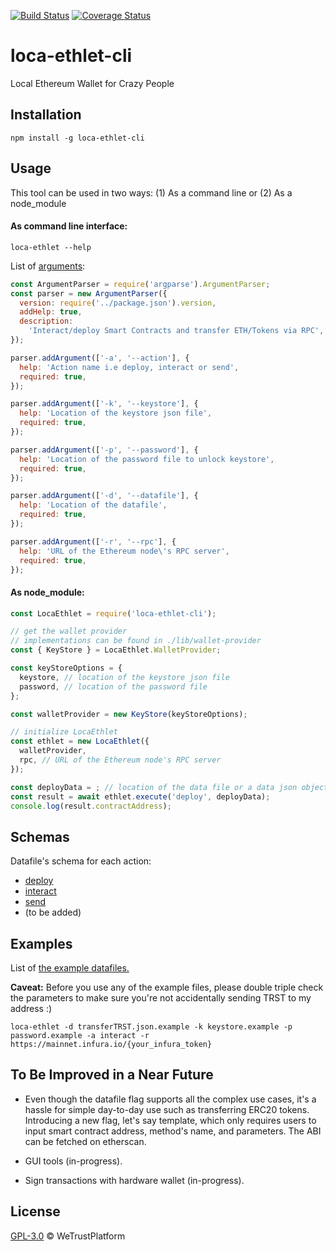 [![Build Status](https://travis-ci.org/WeTrustPlatform/loca-ethlet-cli.svg?branch=master)](https://travis-ci.org/WeTrustPlatform/loca-ethlet-cli)
[![Coverage Status](https://coveralls.io/repos/github/WeTrustPlatform/loca-ethlet-cli/badge.svg?branch=master)](https://coveralls.io/github/WeTrustPlatform/loca-ethlet-cli?branch=master)

# loca-ethlet-cli

Local Ethereum Wallet for Crazy People


## Installation

```
npm install -g loca-ethlet-cli
```


## Usage

This tool can be used in two ways: (1) As a command line or (2) As a node_module

#### As command line interface:

```
loca-ethlet --help
```

List of [arguments](https://github.com/WeTrustPlatform/loca-ethlet-cli/blob/master/bin/index.js):
```javascript
const ArgumentParser = require('argparse').ArgumentParser;
const parser = new ArgumentParser({
  version: require('../package.json').version,
  addHelp: true,
  description:
    'Interact/deploy Smart Contracts and transfer ETH/Tokens via RPC',
});

parser.addArgument(['-a', '--action'], {
  help: 'Action name i.e deploy, interact or send',
  required: true,
});

parser.addArgument(['-k', '--keystore'], {
  help: 'Location of the keystore json file',
  required: true,
});

parser.addArgument(['-p', '--password'], {
  help: 'Location of the password file to unlock keystore',
  required: true,
});

parser.addArgument(['-d', '--datafile'], {
  help: 'Location of the datafile',
  required: true,
});

parser.addArgument(['-r', '--rpc'], {
  help: 'URL of the Ethereum node\'s RPC server',
  required: true,
});
```


#### As node_module:

```javascript
const LocaEthlet = require('loca-ethlet-cli');

// get the wallet provider
// implementations can be found in ./lib/wallet-provider
const { KeyStore } = LocaEthlet.WalletProvider;

const keyStoreOptions = {
  keystore, // location of the keystore json file
  password, // location of the password file
};

const walletProvider = new KeyStore(keyStoreOptions);

// initialize LocaEthlet
const ethlet = new LocaEthlet({
  walletProvider,
  rpc, // URL of the Ethereum node's RPC server
});

const deployData = ; // location of the data file or a data json object
const result = await ethlet.execute('deploy', deployData);
console.log(result.contractAddress);
```


## Schemas
Datafile's schema for each action:
- [deploy](https://github.com/WeTrustPlatform/loca-ethlet-cli/blob/master/schemas/deploy.json)
- [interact](https://github.com/WeTrustPlatform/loca-ethlet-cli/blob/master/schemas/interact.json)
- [send](https://github.com/WeTrustPlatform/loca-ethlet-cli/blob/master/schemas/send.json)
- (to be added)


## Examples
List of [the example datafiles.](https://github.com/WeTrustPlatform/loca-ethlet-cli/tree/master/data)

**Caveat:** Before you use any of the example files, please double triple check the parameters to make sure you're not accidentally sending TRST to my address :)

```
loca-ethlet -d transferTRST.json.example -k keystore.example -p password.example -a interact -r https://mainnet.infura.io/{your_infura_token}
```

## To Be Improved in a Near Future
- Even though the datafile flag supports all the complex use cases, it's a hassle for simple day-to-day use such as transferring ERC20 tokens. Introducing a new flag, let's say template, which only requires users to input smart contract address, method's name, and parameters.  The ABI can be fetched on etherscan.

- GUI tools (in-progress).

- Sign transactions with hardware wallet (in-progress).


## License
[GPL-3.0](https://github.com/WeTrustPlatform/loca-ethlet-cli/blob/master/LICENSE) &copy; WeTrustPlatform
